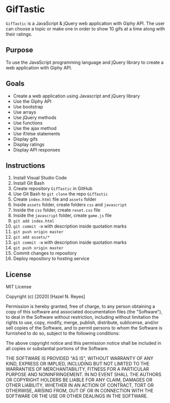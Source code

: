 # GifTastic

`GifTastic` is a JavaScript & jQuery web application with Giphy API. The user can choose a topic or make one in order to show 10 gifs at a time along with their ratings.

## Purpose

To use the JavaScript programming language and jQuery library to create a web application with Giphy API.

## Goals

- Create a web application using Javascript and jQuery library
- Use the Giphy API
- Use bootstrap
- Use arrays
- Use jQuery methods
- Use functions
- Use the ajax method
- Use if/else statements
- Display gifs
- Display ratings
- Display API responses

## Instructions

1. Install Visual Studio Code
1. Install Git Bash
1. Create repository `GifTastic` in GitHub
1. Use Git Bash to `git clone` the repo `GifTastic`
1. Create `index.html` file and `assets` folder
1. Inside `assets` folder, create folders `css` and `javascript`
1. Inside the `css` folder, create `reset.css` file
1. Inside the `javascript` folder, create `game.js` file
1. `git add index.html`
1. `git commit -m` with description inside quotation marks
1. `git push origin master`
1. `git add assets/*`
1. `git commit -m` with description inside quotation marks
1. `git push origin master`
1. Commit changes to repository
1. Deploy repository to hosting service

## License

MIT License

Copyright (c) [2020] [Hazel N. Reyes]

Permission is hereby granted, free of charge, to any person obtaining a copy
of this software and associated documentation files (the "Software"), to deal
in the Software without restriction, including without limitation the rights
to use, copy, modify, merge, publish, distribute, sublicense, and/or sell
copies of the Software, and to permit persons to whom the Software is
furnished to do so, subject to the following conditions:

The above copyright notice and this permission notice shall be included in all
copies or substantial portions of the Software.

THE SOFTWARE IS PROVIDED "AS IS", WITHOUT WARRANTY OF ANY KIND, EXPRESS OR
IMPLIED, INCLUDING BUT NOT LIMITED TO THE WARRANTIES OF MERCHANTABILITY,
FITNESS FOR A PARTICULAR PURPOSE AND NONINFRINGEMENT. IN NO EVENT SHALL THE
AUTHORS OR COPYRIGHT HOLDERS BE LIABLE FOR ANY CLAIM, DAMAGES OR OTHER
LIABILITY, WHETHER IN AN ACTION OF CONTRACT, TORT OR OTHERWISE, ARISING FROM,
OUT OF OR IN CONNECTION WITH THE SOFTWARE OR THE USE OR OTHER DEALINGS IN THE
SOFTWARE.
